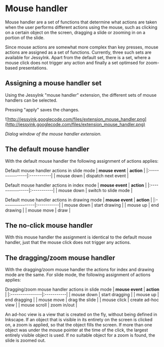 # Mouse handler #

Mouse handler are a set of functions that determine what actions are taken when the user performs different actions using the mouse, such as clicking on a certain object on the screen, dragging a slide or zooming in on a portion of the slide.

Since mouse actions are somewhat more complex than key presses, mouse actions are assigned as a set of functions. Currently, three such sets are available for JessyInk. Apart from the default set, there is a set, where a mouse click does not trigger any action and finally a set optimsed for zoom-based presentations.

## Assigning a mouse handler set ##

Using the JessyInk "mouse handler" extension, the different sets of mouse handlers can be selected.

Pressing "apply" saves the changes.


![http://jessyink.googlecode.com/files/extension_mouse_handler.png](http://jessyink.googlecode.com/files/extension_mouse_handler.png)

_Dialog window of the mouse handler extension._

## The default mouse handler ##

With the default mouse handler the following assignment of actions applies:

Default mouse handler actions in slide mode
| **mouse event** | **action** |
|:----------------|:-----------|
| mouse down      | dispatch next event |

Default mouse handler actions in index mode
| **mouse event** | **action** |
|:----------------|:-----------|
| mouse down      | switch to slide mode |

Default mouse handler actions in drawing mode
| **mouse event** | **action** |
|:----------------|:-----------|
| mouse down      | start drawing |
| mouse up        | end drawing |
| mouse move      | draw       |

## The no-click mouse handler ##

With this mouse handler the assignment is identical to the default mouse handler, just that the mouse click does not trigger any actions.

## The dragging/zoom mouse handler ##

With the dragging/zoom mouse handler the actions for index and drawing mode are the same. For slide mode, the following assignment of actions applies:

Dragging/zoom mouse handler actions in slide mode
| **mouse event** | **action** |
|:----------------|:-----------|
| mouse down      | start dragging |
| mouse up        | end dragging |
| mouse move      | drag the slide |
| mouse click     | create ad-hoc view |
| mouse scroll    | zoom in/out |

An ad-hoc view is a view that is created on the fly, without being defined in Inkscape. If an object that is visible in its entirety on the screen is clicked on, a zoom is applied, so that the object fills the screen. If more than one object was under the mouse pointer at the time of the click, the largest entirely visible object is used. If no suitable object for a zoom is found, the slide is zoomed out.
